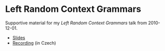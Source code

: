 Left Random Context Grammars
============================

Supportive material for my *Left Random Context Grammars* talk from 2010-12-01.

* [Slides](https://github.com/s3rvac/talks/raw/master/2010-12-01-Left-Random-Context-Grammars/slides.pdf)
* [Recording](https://www.youtube.com/watch?v=byQNV-ZE3ww) (in Czech)
